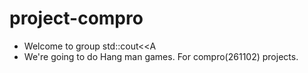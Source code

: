 # project-compro
 - Welcome to group std::cout<<A
 - We're going to do Hang man games. For compro(261102) projects. 

